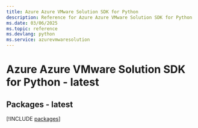 ```yaml
---
title: Azure Azure VMware Solution SDK for Python
description: Reference for Azure Azure VMware Solution SDK for Python
ms.date: 03/06/2025
ms.topic: reference
ms.devlang: python
ms.service: azurevmwaresolution
---
```

# Azure Azure VMware Solution SDK for Python - latest
## Packages - latest
[!INCLUDE [packages](azure-vmware-solution-index.md)]